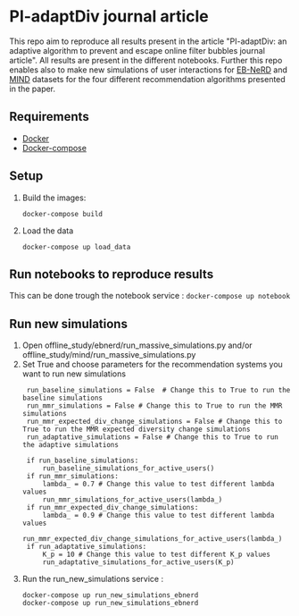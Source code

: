 # PI-adaptDiv journal article
This repo aim to reproduce all results present in the article "PI-adaptDiv: an adaptive algorithm to prevent and escape online filter bubbles journal article". All results are present in the different notebooks. Further this repo enables also to make new simulations of user interactions for [EB-NeRD](https://dl.acm.org/doi/10.1145/3687151.3687152) and [MIND](https://msnews.github.io/) datasets for the four different recommendation algorithms presented in the paper. 

## Requirements
  - [Docker](https://www.docker.com/)
  - [Docker-compose](https://docs.docker.com/compose/)
    
## Setup
  1. Build the images:
     ```
     docker-compose build
     ```
  2. Load the data
     ```
     docker-compose up load_data
     ```
## Run notebooks to reproduce results
  This can be done trough the notebook service :
     ```
     docker-compose up notebook
     ```
## Run new simulations 
  1. Open offline_study/ebnerd/run_massive_simulations.py and/or offline_study/mind/run_massive_simulations.py
  2. Set True and choose parameters for the recommendation systems you want to run new simulations
     ```
      run_baseline_simulations = False  # Change this to True to run the baseline simulations
      run_mmr_simulations = False # Change this to True to run the MMR simulations
      run_mmr_expected_div_change_simulations = False # Change this to True to run the MMR expected diversity change simulations
      run_adaptative_simulations = False # Change this to True to run the adaptive simulations
      
      if run_baseline_simulations:
          run_baseline_simulations_for_active_users()
      if run_mmr_simulations:
          lambda_ = 0.7 # Change this value to test different lambda values
          run_mmr_simulations_for_active_users(lambda_)
      if run_mmr_expected_div_change_simulations:
          lambda_ = 0.9 # Change this value to test different lambda values
          run_mmr_expected_div_change_simulations_for_active_users(lambda_)
      if run_adaptative_simulations:
          K_p = 10 # Change this value to test different K_p values
          run_adaptative_simulations_for_active_users(K_p)
     ```
  3. Run the run_new_simulations service :
     ```
     docker-compose up run_new_simulations_ebnerd
     docker-compose up run_new_simulations_ebnerd
     ```

